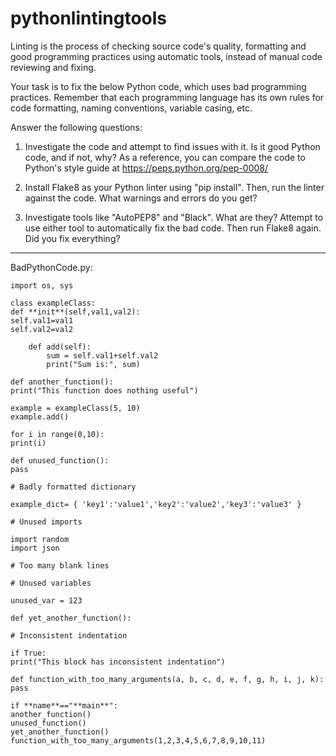 # pythonlintingtools

Linting is the process of checking source code's quality, formatting and good programming practices using automatic tools, instead of manual
code reviewing and fixing.

Your task is to fix the below Python code, which uses bad programming practices. Remember that each programming language has its own rules for
code formatting, naming conventions, variable casing, etc.

Answer the following questions:

1. Investigate the code and attempt to find issues with it. Is it good Python code, and if not, why?
   As a reference, you can compare the code to Python's style guide at https://peps.python.org/pep-0008/

2. Install Flake8 as your Python linter using "pip install". Then, run the linter against the code. What warnings and errors do you get?

3. Investigate tools like "AutoPEP8" and "Black". What are they? Attempt to use either tool to automatically fix the bad code.
   Then run Flake8 again. Did you fix everything?

---

BadPythonCode.py:

```
import os, sys

class exampleClass:
def **init**(self,val1,val2):
self.val1=val1
self.val2=val2

    def add(self):
        sum = self.val1+self.val2
        print("Sum is:", sum)

def another_function():
print("This function does nothing useful")

example = exampleClass(5, 10)
example.add()

for i in range(0,10):
print(i)

def unused_function():
pass

# Badly formatted dictionary

example_dict= { 'key1':'value1','key2':'value2','key3':'value3' }

# Unused imports

import random
import json

# Too many blank lines

# Unused variables

unused_var = 123

def yet_another_function():

# Inconsistent indentation

if True:
print("This block has inconsistent indentation")

def function_with_too_many_arguments(a, b, c, d, e, f, g, h, i, j, k):
pass

if **name**=="**main**":
another_function()
unused_function()
yet_another_function()
function_with_too_many_arguments(1,2,3,4,5,6,7,8,9,10,11)
```
